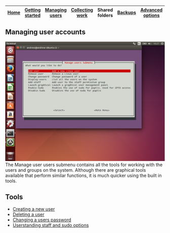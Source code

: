 [Home](../README.md)    | [Getting started](../installation/getting-started.md)     | [Managing users](../manage-users/README.md) | [Collecting work](../collect-work.md) | Shared folders | [Backups](../backups/README.md) | [Advanced options](../advanced/README.md) 
| :-----------: |:-------------:| :-----:| :-----:| :-----:| :-----:| :-----:| 


Managing user accounts
----------------------
![](../images/manage-users-menu.jpeg)
The Manage user users submenu contains all the tools for working with the users and groups on the system.
Although there are graphical tools available that perform similar functions, it is much quicker using the built
in tools.

Tools
----

- [Creating a new user](creating-users.md)
- [Deleting a user](deleting-users.md)  
- [Changing a users password](change-password.md)  
- [Userstanding staff and sudo options](staff-sudo.md)  
